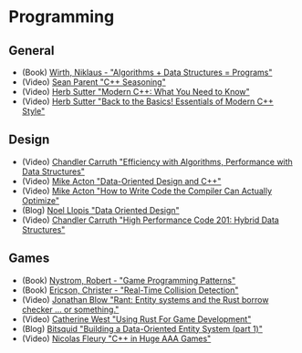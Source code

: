 # Programming

## General
* (Book) [Wirth, Niklaus - "Algorithms + Data Structures = Programs"](https://en.wikipedia.org/wiki/Algorithms_%2B_Data_Structures_%3D_Programs)
* (Video) [Sean Parent "C++ Seasoning"](https://www.youtube.com/watch?v=W2tWOdzgXHA)
* (Video) [Herb Sutter "Modern C++: What You Need to Know"](https://www.youtube.com/watch?v=TJHgp1ugKGM)
* (Video) [Herb Sutter "Back to the Basics! Essentials of Modern C++ Style"](https://www.youtube.com/watch?v=xnqTKD8uD64)

## Design
* (Video) [Chandler Carruth "Efficiency with Algorithms, Performance with Data Structures"](https://youtu.be/fHNmRkzxHWs)
* (Video) [Mike Acton "Data-Oriented Design and C++"](https://youtu.be/rX0ItVEVjHc)
* (Video) [Mike Acton "How to Write Code the Compiler Can Actually Optimize"](https://youtu.be/x61H6qEtK08)
* (Blog) [Noel Llopis "Data Oriented Design"](http://gamesfromwithin.com/data-oriented-design)
* (Video) [Chandler Carruth "High Performance Code 201: Hybrid Data Structures"](https://www.youtube.com/watch?v=vElZc6zSIXM)

## Games
* (Book) [Nystrom, Robert - "Game Programming Patterns"](http://gameprogrammingpatterns.com/)
* (Book) [Ericson, Christer - "Real-Time Collision Detection"](http://realtimecollisiondetection.net/books/rtcd/)
* (Video) [Jonathan Blow "Rant: Entity systems and the Rust borrow checker ... or something."](https://www.youtube.com/watch?v=4t1K66dMhWk)
* (Video) [Catherine West "Using Rust For Game Development"](https://www.youtube.com/watch?v=aKLntZcp27M)
* (Blog) [Bitsquid "Building a Data-Oriented Entity System (part 1)"](http://bitsquid.blogspot.com/2014/08/building-data-oriented-entity-system.html)
* (Video) [Nicolas Fleury "C++ in Huge AAA Games"](https://www.youtube.com/watch?v=qYN6eduU06s)


